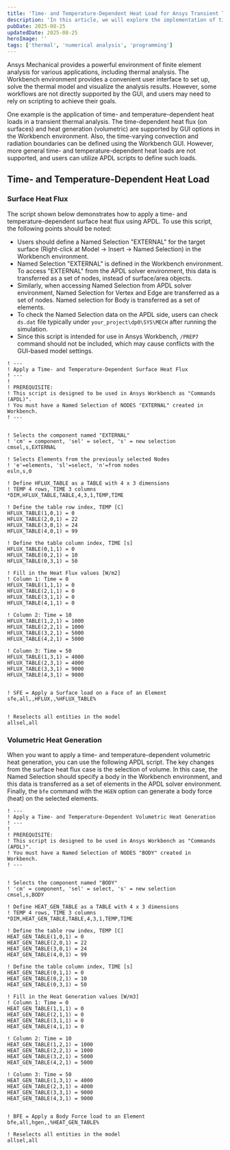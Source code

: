 ```yaml
---
title: 'Time- and Temperature-Dependent Heat Load for Ansys Transient Thermal'
description: 'In this article, we will explore the implementation of time- and temperature-dependent heat loads (surface heat flux and volumetric heat generation) in Ansys Transient Thermal simulations using APDL scripts.'
pubDate: 2025-08-25
updatedDate: 2025-08-25
heroImage: ''
tags: ['thermal', 'numerical analysis', 'programming']
---
```


Ansys Mechanical provides a powerful environment of finite element analysis for various applications, including thermal analysis.
The Workbench environment provides a convenient user interface to set up, solve the thermal model and visualize the analysis results.
However, some workflows are not directly supported by the GUI, and users may need to rely on scripting to achieve their goals.

One example is the application of time- and temperature-dependent heat loads in a transient thermal analysis.
The time-dependent heat flux (on surfaces) and heat generation (volumetric) are supported by GUI options in the Workbench environment.
Also, the time-varying convection and radiation boundaries can be defined using the Workbench GUI.
However, more general time- and temperature-dependent heat loads are not supported, and users can utilize APDL scripts to define such loads.

## Time- and Temperature-Dependent Heat Load

### Surface Heat Flux

The script shown below demonstrates how to apply a time- and temperature-dependent surface heat flux using APDL.
To use this script, the following points should be noted:

- Users should define a Named Selection "EXTERNAL" for the target surface (Right-click at Model -> Insert -> Named Selection) in the Workbench environment.
- Named Selection "EXTERNAL" is defined in the Workbench environment. To access "EXTERNAL" from the APDL solver environment, this data is transferred as a set of nodes, instead of surface/area objects.
- Similarly, when accessing Named Selection from APDL solver environment, Named Selection for Vertex and Edge are transferred as a set of nodes. Named selection for Body is transferred as a set of elements.
- To check the Named Selection data on the APDL side, users can check `ds.dat` file typically under `your_project\dp0\SYS\MECH` after running the simulation.
- Since this script is intended for use in Ansys Workbench, `/PREP7` command should not be included, which may cause conflicts with the GUI-based model settings.

```apdl
! ---
! Apply a Time- and Temperature-Dependent Surface Heat Flux
! ---
!
! PREREQUISITE:
! This script is designed to be used in Ansys Workbench as "Commands (APDL)".
! You must have a Named Selection of NODES "EXTERNAL" created in Workbench.
! ---


! Selects the component named "EXTERNAL"
! 'cm' = component, 'sel' = select, 's' = new selection
cmsel,s,EXTERNAL

! Selects Elements from the previously selected Nodes
! 'e'=elements, 'sl'=select, 'n'=from nodes
esln,s,0

! Define HFLUX_TABLE as a TABLE with 4 x 3 dimensions
! TEMP 4 rows, TIME 3 columns
*DIM,HFLUX_TABLE,TABLE,4,3,1,TEMP,TIME

! Define the table row index, TEMP [C]
HFLUX_TABLE(1,0,1) = 0
HFLUX_TABLE(2,0,1) = 22
HFLUX_TABLE(3,0,1) = 24
HFLUX_TABLE(4,0,1) = 99

! Define the table column index, TIME [s]
HFLUX_TABLE(0,1,1) = 0
HFLUX_TABLE(0,2,1) = 10
HFLUX_TABLE(0,3,1) = 50

! Fill in the Heat Flux values [W/m2]
! Column 1: Time = 0
HFLUX_TABLE(1,1,1) = 0
HFLUX_TABLE(2,1,1) = 0
HFLUX_TABLE(3,1,1) = 0
HFLUX_TABLE(4,1,1) = 0

! Column 2: Time = 10
HFLUX_TABLE(1,2,1) = 1000
HFLUX_TABLE(2,2,1) = 1000
HFLUX_TABLE(3,2,1) = 5000
HFLUX_TABLE(4,2,1) = 5000

! Column 3: Time = 50
HFLUX_TABLE(1,3,1) = 4000
HFLUX_TABLE(2,3,1) = 4000
HFLUX_TABLE(3,3,1) = 9000
HFLUX_TABLE(4,3,1) = 9000


! SFE = Apply a Surface load on a Face of an Element
sfe,all,,HFLUX,,%HFLUX_TABLE%


! Reselects all entities in the model
allsel,all
```

### Volumetric Heat Generation

When you want to apply a time- and temperature-dependent volumetric heat generation, you can use the following APDL script.
The key changes from the surface heat flux case is the selection of volume.
In this case, the Named Selection should specify a body in the Workbench environment, and this data is transferred as a set of elements in the APDL solver environment.
Finally, the `bfe` command with the `HGEN` option can generate a body force (heat) on the selected elements.

```apdl
! ---
! Apply a Time- and Temperature-Dependent Volumetric Heat Generation
! ---
!
! PREREQUISITE:
! This script is designed to be used in Ansys Workbench as "Commands (APDL)".
! You must have a Named Selection of NODES "BODY" created in Workbench.
! ---


! Selects the component named "BODY"
! 'cm' = component, 'sel' = select, 's' = new selection
cmsel,s,BODY

! Define HEAT_GEN_TABLE as a TABLE with 4 x 3 dimensions
! TEMP 4 rows, TIME 3 columns
*DIM,HEAT_GEN_TABLE,TABLE,4,3,1,TEMP,TIME

! Define the table row index, TEMP [C]
HEAT_GEN_TABLE(1,0,1) = 0
HEAT_GEN_TABLE(2,0,1) = 22
HEAT_GEN_TABLE(3,0,1) = 24
HEAT_GEN_TABLE(4,0,1) = 99

! Define the table column index, TIME [s]
HEAT_GEN_TABLE(0,1,1) = 0
HEAT_GEN_TABLE(0,2,1) = 10
HEAT_GEN_TABLE(0,3,1) = 50

! Fill in the Heat Generation values [W/m3]
! Column 1: Time = 0
HEAT_GEN_TABLE(1,1,1) = 0
HEAT_GEN_TABLE(2,1,1) = 0
HEAT_GEN_TABLE(3,1,1) = 0
HEAT_GEN_TABLE(4,1,1) = 0

! Column 2: Time = 10
HEAT_GEN_TABLE(1,2,1) = 1000
HEAT_GEN_TABLE(2,2,1) = 1000
HEAT_GEN_TABLE(3,2,1) = 5000
HEAT_GEN_TABLE(4,2,1) = 5000

! Column 3: Time = 50
HEAT_GEN_TABLE(1,3,1) = 4000
HEAT_GEN_TABLE(2,3,1) = 4000
HEAT_GEN_TABLE(3,3,1) = 9000
HEAT_GEN_TABLE(4,3,1) = 9000


! BFE = Apply a Body Force load to an Element
bfe,all,hgen,,%HEAT_GEN_TABLE%

! Reselects all entities in the model
allsel,all
```

